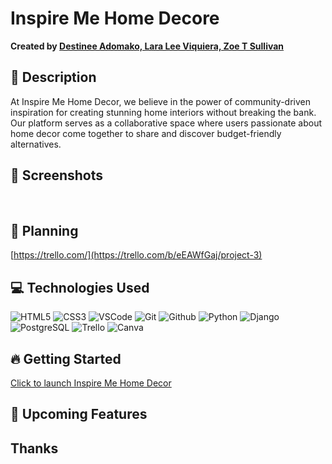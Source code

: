 # Inspire Me Home Decore

**Created by [Destinee Adomako, Lara Lee Viquiera, Zoe T Sullivan](https://www.linkedin.com/in/destineeadomako/,https://www.linkedin.com/in/laraviquiera/,https://www.linkedin.com/in/zoetsullivan/)**

## 📝 Description
At Inspire Me Home Decor, we believe in the power of community-driven inspiration for creating stunning home interiors without breaking the bank. Our platform serves as a collaborative space where users passionate about home decor come together to share and discover budget-friendly alternatives.
## :camera_flash: Screenshots

<img src="">
<img src="">

## 🤔 Planning

[https://trello.com/](https://trello.com/b/eEAWfGaj/project-3)

## 💻 Technologies Used
![HTML5](https://img.shields.io/badge/-HTML5-05122A?style=flat&logo=html5)
![CSS3](https://img.shields.io/badge/-CSS-05122A?style=flat&logo=css3)
![VSCode](https://img.shields.io/badge/-VS_Code-05122A?style=flat&logo=visualstudio)
![Git](https://img.shields.io/badge/-Git-05122A?style=flat&logo=git)
![Github](https://img.shields.io/badge/-GitHub-05122A?style=flat&logo=github)
![Python](https://img.shields.io/badge/-Python-05122A?style=flat&logo=python)
![Django](https://img.shields.io/badge/-Django-05122A?style=flat&logo=django)
![PostgreSQL](https://img.shields.io/badge/-PostgreSQL-05122A?style=flat&logo=postgresql)
![Trello](https://img.shields.io/badge/-Trello-05122A?style=flat&logo=trello)
![Canva](https://img.shields.io/badge/-Canva-05122A?style=flat&logo=canva)

## :fire: Getting Started

[Click to launch Inspire Me Home Decor]()

## :satellite: Upcoming Features




## Thanks

